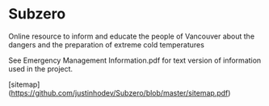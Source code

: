 # Subzero
Online resource to inform and educate the people of Vancouver about the dangers and the preparation of extreme cold temperatures

See Emergency Management Information.pdf for text version of information used in the project.


[sitemap] (https://github.com/justinhodev/Subzero/blob/master/sitemap.pdf)
